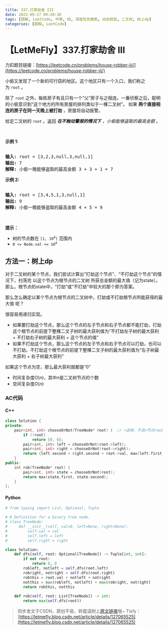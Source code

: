 ```yaml
---
title: 337.打家劫舍 III
date: 2022-09-27 09:20:38
tags: [题解, LeetCode, 中等, 树, 深度优先搜索, 动态规划, 二叉树, 树上dp]
categories: [题解, LeetCode]
---
```


# 【LetMeFly】337.打家劫舍 III

力扣题目链接：[https://leetcode.cn/problems/house-robber-iii/](https://leetcode.cn/problems/house-robber-iii/)

<p>小偷又发现了一个新的可行窃的地区。这个地区只有一个入口，我们称之为<meta charset="UTF-8" />&nbsp;<code>root</code>&nbsp;。</p>

<p>除了<meta charset="UTF-8" />&nbsp;<code>root</code>&nbsp;之外，每栋房子有且只有一个“父“房子与之相连。一番侦察之后，聪明的小偷意识到“这个地方的所有房屋的排列类似于一棵二叉树”。 如果 <strong>两个直接相连的房子在同一天晚上被打劫</strong> ，房屋将自动报警。</p>

<p>给定二叉树的&nbsp;<code>root</code>&nbsp;。返回&nbsp;<em><strong>在不触动警报的情况下</strong>&nbsp;，小偷能够盗取的最高金额</em>&nbsp;。</p>

<p>&nbsp;</p>

<p><strong>示例 1:</strong></p>

<p><img alt="" src="https://assets.leetcode.com/uploads/2021/03/10/rob1-tree.jpg" /></p>

<pre>
<strong>输入: </strong>root = [3,2,3,null,3,null,1]
<strong>输出:</strong> 7 
<strong>解释:</strong>&nbsp;小偷一晚能够盗取的最高金额 3 + 3 + 1 = 7</pre>

<p><strong>示例 2:</strong></p>

<p><img alt="" src="https://assets.leetcode.com/uploads/2021/03/10/rob2-tree.jpg" /></p>

<pre>
<strong>输入: </strong>root = [3,4,5,1,3,null,1]
<strong>输出:</strong> 9
<strong>解释:</strong>&nbsp;小偷一晚能够盗取的最高金额 4 + 5 = 9
</pre>

<p>&nbsp;</p>

<p><strong>提示：</strong></p>

<p><meta charset="UTF-8" /></p>

<ul>
	<li>树的节点数在&nbsp;<code>[1, 10<sup>4</sup>]</code> 范围内</li>
	<li><code>0 &lt;= Node.val &lt;= 10<sup>4</sup></code></li>
</ul>


    
## 方法一：树上dp

对于二叉树的某个节点，我们尝试计算出“打劫这个节点”、“不打劫这个节点”的情况下，扫荡完 以这个节点为根节点的二叉树 所获总金额的最大值（记为state）。那么，根节点的state中，“打劫”或“不打劫”中较大的那个即为答案。

那么怎么确定以某个节点为根节点的二叉树中，打劫或不打劫根节点所能获得的最大值 呢？

很容易用递归实现。

+ 如果要打劫这个节点，那么这个节点的左子节点和右子节点都不能打劫，打劫这个根节点的前提下整棵二叉子树的最大获利值为“不打劫左子树的最大获利 + 不打劫右子树的最大获利 + 这个节点的值”
+ 如果不打劫这个节点，那么这个节点的左子节点和右子节点可以打劫，也可以不打劫。不打劫这个根节点的前提下整棵二叉子树的最大获利值为“左子树最大获利 + 右子树最大获利”

如果这个节点为空，那么最大获利就都是“0”

+ 时间复杂度$O(n)$，其中$n$是二叉树节点的个数
+ 空间复杂度$O(n)$

### AC代码

#### C++

```cpp
class Solution {
private:
    pair<int, int> chooseOrNot(TreeNode* root) {  // <选择，不选>节点root的情况下的最大打劫值
        if (!root)
            return {0, 0};
        pair<int, int> left = chooseOrNot(root->left);
        pair<int, int> right = chooseOrNot(root->right);
        return {left.second + right.second + root->val, max(left.first, left.second) + max(right.first, right.second)};
    }
public:
    int rob(TreeNode* root) {
        pair<int, int> state = chooseOrNot(root);
        return max(state.first, state.second);
    }
};
```

#### Python

```python
# from typing import List, Optional, Tuple

# # Definition for a binary tree node.
# class TreeNode:
#     def __init__(self, val=0, left=None, right=None):
#         self.val = val
#         self.left = left
#         self.right = right

class Solution:
    def dfs(self, root: Optional[TreeNode]) -> Tuple[int, int]:
        if not root:
            return 0, 0
        robleft, notleft = self.dfs(root.left)
        robright, notright = self.dfs(root.right)
        robthis = root.val + notleft + notright
        notthis = max(robleft, notleft) + max(robright, notright)
        return robthis, notthis
    
    def rob(self, root: List[TreeNode]) -> int:
        return max(self.dfs(root))
```

> 同步发文于CSDN，原创不易，转载请附上[原文链接](https://blog.letmefly.xyz/2022/09/27/LeetCode%200337.%E6%89%93%E5%AE%B6%E5%8A%AB%E8%88%8DIII/)哦~
> Tisfy：[https://letmefly.blog.csdn.net/article/details/127065525](https://letmefly.blog.csdn.net/article/details/127065525)
